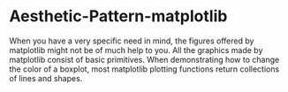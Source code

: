 # Aesthetic-Pattern-matplotlib
When you have a very specific need in mind, the figures offered by matplotlib might not be of much help to you. All the graphics made by matplotlib consist of basic primitives. When demonstrating how to change the color of a boxplot, most matplotlib plotting functions return collections of lines and shapes.

